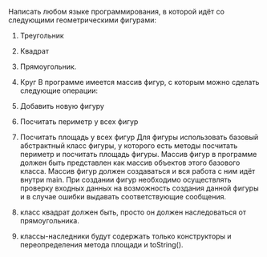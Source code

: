 Написать любом языке программирования, в которой идёт со следующими геометрическими фигурами:
1. Треугольник
2. Квадрат
3. Прямоугольник.
4. Круг
   В программе имеется массив фигур, с которым можно сделать следующие операции:
1. Добавить новую фигуру
2. Посчитать периметр у всех фигур
3. Посчитать площадь у всех фигур
Для фигуры использовать базовый абстрактный класс фигуры, 
у которого есть методы посчитать периметр и посчитать площадь фигуры. 
Массив фигур в программе должен быть представлен как массив объектов этого базового класса. 
Массив фигур должен создаваться и вся работа с ним идёт внутри main. 
При создании фигур необходимо осуществлять проверку входных данных на возможность создания 
данной фигуры и в случае ошибки выдавать соответствующие сообщения.

1. класс квадрат должен быть, просто он должен наследоваться от прямоугольника.
2. классы-наследники будут содержать только конструкторы и переопределения метода 
площади и toString().